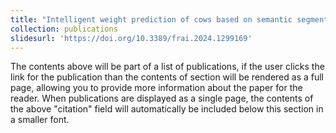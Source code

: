 ```yaml
---
title: "Intelligent weight prediction of cows based on semantic segmentation and back propagation neural network"
collection: publications
slidesurl: 'https://doi.org/10.3389/frai.2024.1299169'
---
```


The contents above will be part of a list of publications, if the user clicks the link for the publication than the contents of section will be rendered as a full page, allowing you to provide more information about the paper for the reader. When publications are displayed as a single page, the contents of the above "citation" field will automatically be included below this section in a smaller font.
